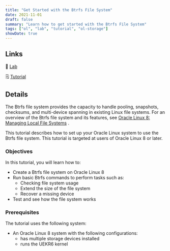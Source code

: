 ```yaml
---
title: "Get Started with the Btrfs File System"
date: 2021-11-01
draft: false
summary: "Learn how to get started with the Btrfs File System"
tags: ["ol", "lab", "tutorial", "ol-storage"]
showDate: true
---
```


## Links

:crescent_moon: [Lab](https://luna.oracle.com/lab/03f1fb2b-d4ef-4d1e-8a12-793cb3e3ffd8)

:spiral_notepad: [Tutorial](https://docs.oracle.com/en/learn/btrfs-ol8)

## Details

The Btrfs file system provides the capacity to handle pooling, snapshots, checksums, and multi-device spanning in existing Linux file systems. For an overview of the Btrfs file system and its features, see [Oracle Linux 8: Managing Local File Systems](https://docs.oracle.com/en/operating-systems/oracle-linux/8/fsadmin/btrfs-main.html#xd_co_f=NjUzNDIzODAtMTcwNy00YzFlLTgxMDItNTM2YjIwZjBkMmQ0~) .

This tutorial describes how to set up your Oracle Linux system to use the Btrfs file system. This tutorial is targeted at users of Oracle Linux 8 or later.

### Objectives

In this tutorial, you will learn how to:

- Create a Btrfs file system on Oracle Linux 8
- Run basic Btrfs commands to perform tasks such as:
  - Checking file system usage
  - Extend the size of the file system
  - Recover a missing device
- Test and see how the file system works

### Prerequisites

The tutorial uses the following system:

- An Oracle Linux 8 system with the following configurations:
  - has multiple storage devices installed
  - runs the UEKR6 kernel
